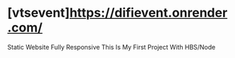 # [vtsevent]https://difievent.onrender.com/

Static Website Fully Responsive 
This Is My First Project With HBS/Node
